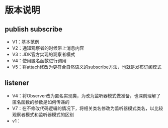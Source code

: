 # 版本说明

## publish subscribe
* V1：基本范例
* V2：通知观察者的时候带上消息内容
* V3：JDK官方实现的观察者模式
* V4：使用匿名函数进行调用
* V5：将attach修改为更符合自然语义的subscribe方法，也就是发布订阅模式

## listener
* V4：将Observer改为匿名实现类，为改为监听器模式做准备，也深刻理解了匿名函数的参数是如何传递的
* V7：在不修改代码逻辑的情况下，将相关类名修改为监听器模式类名，以比较观察者模式和监听器模式的区别
* v1：
